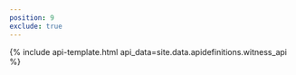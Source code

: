 ```yaml
---
position: 9
exclude: true
---
```

{% include api-template.html api_data=site.data.apidefinitions.witness_api %}